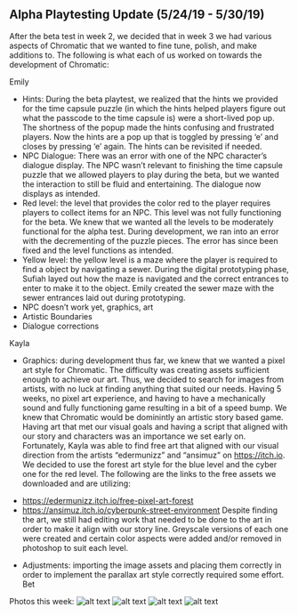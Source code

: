 ## Alpha Playtesting Update (5/24/19 - 5/30/19)

After the beta test in week 2, we decided that in week 3 we had various aspects of Chromatic that we wanted to fine tune, polish, and make additions to. The following is what each of us worked on towards the development of Chromatic:

Emily
- Hints: During the beta playtest, we realized that the hints we provided for the time capsule puzzle (in which the hints helped players figure out what the passcode to the time capsule is) were a short-lived pop up. The shortness of the popup made the hints confusing and frustrated players. Now the hints are a pop up that is toggled by pressing ‘e’ and closes by pressing ‘e’ again. The hints can be revisited if needed.
- NPC Dialogue: There was an error with one of the NPC character’s dialogue display. The NPC wasn’t relevant to finishing the time capsule puzzle that we allowed players to play during the beta, but we wanted the interaction to still be fluid and entertaining. The dialogue now displays as intended. 
- Red level: the level that provides the color red to the player requires players to collect items for an NPC. This level was not fully functioning for the beta. We knew that we wanted all the levels to be moderately functional for the alpha test. During development, we ran into an error with the decrementing of the puzzle pieces. The error has since been fixed and the level functions as intended. 
- Yellow level: the yellow level is a maze where the player is required to find a object by navigating a sewer. During the digital prototyping phase, Sufiah layed out how the maze is navigated and the correct entrances to enter to make it to the object. Emily created the sewer maze with the sewer entrances laid out during prototyping. 
- NPC doesn’t work yet, graphics, art
- Artistic Boundaries
- Dialogue corrections

Kayla
- Graphics: during development thus far, we knew that we wanted a pixel art style for Chromatic. The difficulty was creating assets sufficient enough to achieve our art. Thus, we decided to search for images from artists, with no luck at finding anything that suited our needs. Having 5 weeks, no pixel art experience, and having to have a mechanically sound and fully functioning game resulting in a bit of a speed bump. We knew that Chromatic would be dominintly an artistic story based game. Having art that met our visual goals and having a script that aligned with our story and characters was an importance we set early on. Fortunately, Kayla was able to find free art that aligned with our visual direction from the artists “edermunizz” and “ansimuz” on https://itch.io. We decided to use the forest art style for the blue level and the cyber one for the red level. The following are the links to the free assets we downloaded and are utilizing:
* https://edermunizz.itch.io/free-pixel-art-forest
* https://ansimuz.itch.io/cyberpunk-street-environment
Despite finding the art, we still had editing work that needed to be done to the art in order to make it align with our story line. Greyscale versions of each one were created and certain color aspects were added and/or removed in photoshop to suit each level. 
- Adjustments: importing the image assets and placing them correctly in order to implement the parallax art style correctly required some effort. Bet

Photos this week:
![alt text](/Images/image0.jpg)
![alt text](/Images/image1.jpg)
![alt text](/Images/image2.jpg)
![alt text](/Images/image3.jpg)